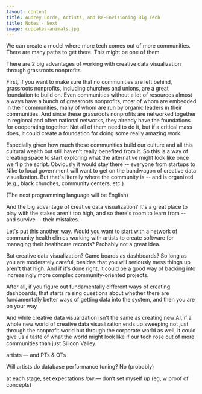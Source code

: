 ```yaml
---
layout: content
title: Audrey Lorde, Artists, and Re-Envisioning Big Tech
title: Notes - Next
image: cupcakes-animals.jpg
---
```



We can create a model where more tech comes out of more communities.  There are many paths to get there. This might be one of them.

There are 2 big advantages of working with creative data visualization through grassroots nonprofits

First, if you want to make sure that no communities are left behind, grassroots nonprofits, including churches and unions, are a great foundation to build on. Even communities without a lot of resources almost always have a bunch of grassroots nonprofits, most of whom are embedded in their communities, many of whom are run by organic leaders in their communities. And since these grassroots nonprofits are networked together in regional and often national networks, they already have the foundations for cooperating together. Not all of them need to do it, but if a critical mass does, it could create a foundation for doing some really amazing work.

Especially given how much these communities build our culture and all this cultural wealth but still haven't really benefited from it. So this is a way of creating space to start exploring what the alternative might look like once we flip the script. Obviously it would stay there -- everyone from startups to Nike to local government will want to get on the bandwagon of creative data visualization. But that's literally where the community is -- and is organized (e.g., black churches, community centers, etc.)

(The next programming language will be English)

And the big advantage of creative data visualization? It's a great place to play with the stakes aren't too high, and so there's room to learn from -- and survive -- their mistakes.

Let's put this another way. Would you want to start with a network of community health clinics working with artists to create software for managing their healthcare records? Probably not a great idea.

But creative data visualization? Game boards as dashboards? So long as you are moderately careful, besides that you will seriously mess things up aren't that high. And if it's done right, it could be a good way of backing into increasingly more complex community-oriented projects.

After all, if you figure out fundamentally different ways of creating dashboards, that starts raising questions about whether there are fundamentally better ways of getting data into the system, and then you are on your way

And while creative data visualization isn't the same as creating new AI, if a whole new world of creative data visualization ends up sweeping not just through the nonprofit world but through the corporate world as well, it could give us a taste of what the world might look like if our tech rose out of more communities than just Silicon Valley.

artists — and PTs & OTs

Will artists do database performance tuning? No (probably)

at each stage, set expectations _low_ — don’t set myself up (eg, w proof of concepts)
